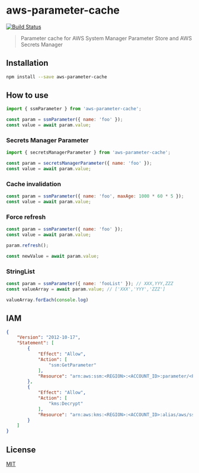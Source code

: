 # aws-parameter-cache

[![Build Status](https://github.com/hupe1980/aws-parameter-cache/workflows/CI/badge.svg)](https://github.com/hupe1980/aws-parameter-cache/workflows/CI/badge.svg)
> Parameter cache for AWS System Manager Parameter Store and AWS Secrets Manager

## Installation

```bash
npm install --save aws-parameter-cache
```

## How to use

```javascript
import { ssmParameter } from 'aws-parameter-cache';

const param = ssmParameter({ name: 'foo' });
const value = await param.value;
```

### Secrets Manager Parameter

```javascript
import { secretsManagerParameter } from 'aws-parameter-cache';

const param = secretsManagerParameter({ name: 'foo' });
const value = await param.value;
```

### Cache invalidation

```javascript
const param = ssmParameter({ name: 'foo', maxAge: 1000 * 60 * 5 });
const value = await param.value;
```

### Force refresh

```javascript
const param = ssmParameter({ name: 'foo' });
const value = await param.value;

param.refresh();

const newValue = await param.value;
```

### StringList
```javascript
const param = ssmParameter({ name: 'fooList' }); // XXX,YYY,ZZZ
const valueArray = await param.value; // ['XXX','YYY','ZZZ']

valueArray.forEach(console.log)
```

## IAM
```json
{
    "Version": "2012-10-17",
    "Statement": [
        {
            "Effect": "Allow",
            "Action": [
                "ssm:GetParameter"
            ],
            "Resource": "arn:aws:ssm:<REGION>:<ACCOUNT_ID>:parameter/<PARAMETER_NAME>"
        },
        {
            "Effect": "Allow",
            "Action": [
                "kms:Decrypt"
            ],
            "Resource": "arn:aws:kms:<REGION>:<ACCOUNT_ID>:alias/aws/ssm"
        }
    ]
}
```

## License

[MIT](LICENSE)
